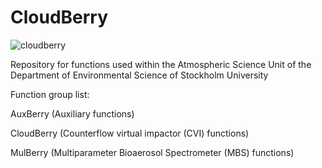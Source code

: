 # CloudBerry

![cloudberry](https://user-images.githubusercontent.com/56432521/176161635-f11d411b-6af3-46c0-a4ef-3e44881468e1.png)


Repository for functions used within the Atmospheric Science Unit of the Department of Environmental Science of Stockholm University

Function group list:

AuxBerry (Auxiliary functions)

CloudBerry (Counterflow virtual impactor (CVI) functions)

MulBerry (Multiparameter Bioaerosol Spectrometer (MBS) functions)
